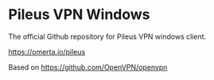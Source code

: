 # Pileus VPN Windows

The official Github repository for Pileus VPN windows client.

https://omerta.io/pileus


Based on https://github.com/OpenVPN/openvpn
